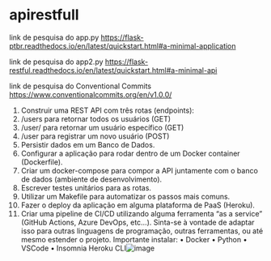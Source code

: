 # apirestfull

link de pesquisa do app.py https://flask-ptbr.readthedocs.io/en/latest/quickstart.html#a-minimal-application

link de pesquisa do app2.py https://flask-restful.readthedocs.io/en/latest/quickstart.html#a-minimal-api

link de pesquisa do Conventional Commits https://www.conventionalcommits.org/en/v1.0.0/

1. Construir uma REST API com três rotas (endpoints):
1. /users para retornar todos os usuários (GET)
2. /user/<cpf> para retornar um usuário específico (GET)
3. /user para registrar um novo usuário (POST)
2. Persistir dados em um Banco de Dados.
3. Configurar a aplicação para rodar dentro de um Docker container (Dockerfile).
4. Criar um docker-compose para compor a API juntamente com o banco de dados (ambiente de desenvolvimento).
5. Escrever testes unitários para as rotas.
6. Utilizar um Makefile para automatizar os passos mais comuns.
7. Fazer o deploy da aplicação em alguma plataforma de PaaS (Heroku).
8. Criar uma pipeline de CI/CD utilizando alguma ferramenta “as a service” (GitHub Actions, Azure DevOps, etc…).
Sinta-se à vontade de adaptar isso para outras linguagens de programação, outras ferramentas, ou até mesmo estender o projeto. 
Importante instalar:
• Docker
• Python
• VSCode
• Insomnia
Heroku CLI![image](https://user-images.githubusercontent.com/130320071/236681162-ba2caac8-bb0c-489f-b860-aa165a5f35d0.png)
